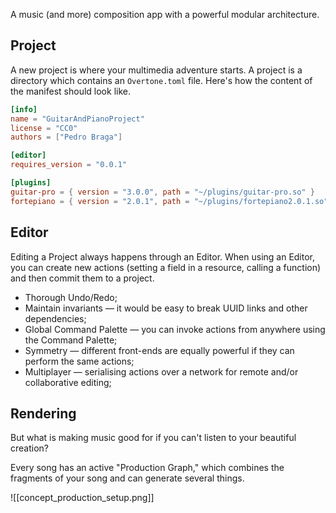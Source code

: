 A music (and more) composition app with a powerful modular architecture.
## Project
A new project is where your multimedia adventure starts. A project is a directory
which contains an `Overtone.toml` file. Here's how the content of the manifest should look like.

```toml
[info]
name = "GuitarAndPianoProject"
license = "CC0"
authors = ["Pedro Braga"]

[editor]
requires_version = "0.0.1"

[plugins]
guitar-pro = { version = "3.0.0", path = "~/plugins/guitar-pro.so" }
fortepiano = { version = "2.0.1", path = "~/plugins/fortepiano2.0.1.so" }
```
## Editor
Editing a Project always happens through an Editor. When using an Editor, you can create new
actions (setting a field in a resource, calling a function) and then commit them to a project.

- Thorough Undo/Redo;
- Maintain invariants — it would be easy to break UUID links and other dependencies;
- Global Command Palette — you can invoke actions from anywhere using the Command Palette;
- Symmetry — different front-ends are equally powerful if they can perform the same actions;
- Multiplayer — serialising actions over a network for remote and/or collaborative editing;
## Rendering
But what is making music good for if you can't listen to your beautiful creation?

Every song has an active "Production Graph," which combines the fragments of your song and can generate several things.

![[concept_production_setup.png]]
